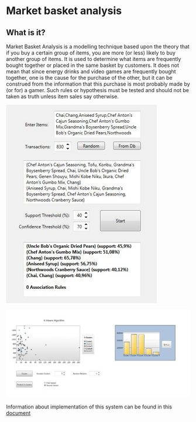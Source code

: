 # Market basket analysis

## What is it?

Market Basket Analysis is a modelling technique based upon the theory that if you buy a certain group of items, you are more (or less) likely to buy another group of items.  It is used to determine what items are frequently bought together or placed in the same basket by customers.  It does not mean that since energy drinks and video games are frequently bought together, one is the cause for the purchase of the other, but it can be construed from the information that this purchase is most probably made by (or for) a gamer. Such rules or hypothesis must be tested and should not be taken as truth unless item sales say otherwise.

![apriory](apriory.jpg)

![K-means](kmean.jpg)


Information about implementation of this system can be found in this [document](MarketBasket_Documentation(BG).pdf) 
